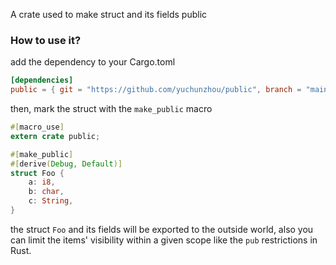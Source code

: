 A crate used to make struct and its fields public

### How to use it?

add the dependency to your Cargo.toml

```toml
[dependencies]
public = { git = "https://github.com/yuchunzhou/public", branch = "main" }
```

then, mark the struct with the `make_public` macro

```rust
#[macro_use]
extern crate public;

#[make_public]
#[derive(Debug, Default)]
struct Foo {
    a: i8,
    b: char,
    c: String,
}
```

the struct `Foo` and its fields will be exported to the outside world, also you can limit the items' visibility within a
given scope like the `pub` restrictions in Rust.